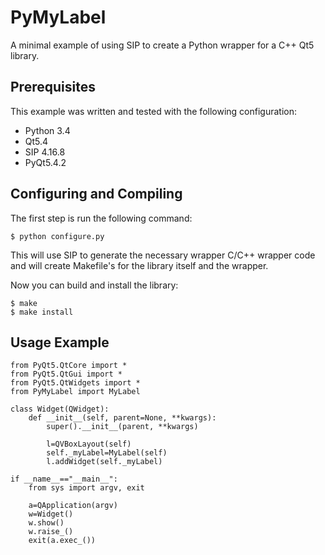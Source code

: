 # PyMyLabel
A minimal example of using SIP to create a Python wrapper for a C++ Qt5 library.

## Prerequisites
This example was written and tested with the following configuration:
 - Python 3.4
 - Qt5.4
 - SIP 4.16.8
 - PyQt5.4.2

## Configuring and Compiling
The first step is run the following command:

    $ python configure.py

This will use SIP to generate the necessary wrapper C/C++ wrapper code and will create Makefile's for the library itself and the wrapper.

Now you can build and install the library:

    $ make
    $ make install

## Usage Example

    from PyQt5.QtCore import *
    from PyQt5.QtGui import *
    from PyQt5.QtWidgets import *
    from PyMyLabel import MyLabel
    
    class Widget(QWidget):
        def __init__(self, parent=None, **kwargs):
            super().__init__(parent, **kwargs)
            
            l=QVBoxLayout(self)
            self._myLabel=MyLabel(self)
            l.addWidget(self._myLabel)
            
    if __name__=="__main__":
        from sys import argv, exit
        
        a=QApplication(argv)
        w=Widget()
        w.show()
        w.raise_()
        exit(a.exec_())
